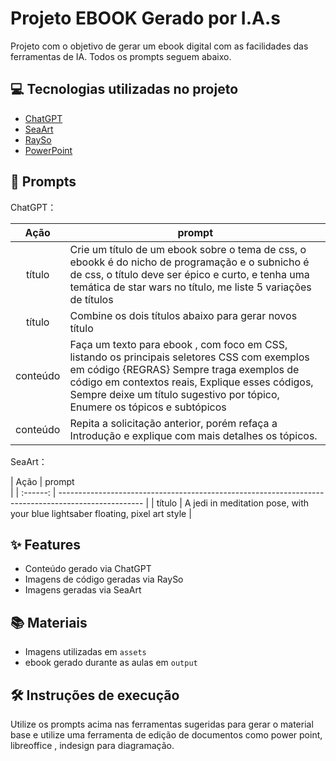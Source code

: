 # Projeto EBOOK Gerado por I.A.s

Projeto com o objetivo de gerar um ebook digital com as facilidades das ferramentas de IA. Todos os prompts seguem abaixo.

## 💻 Tecnologias utilizadas no projeto

- [ChatGPT](https://chat.openai.com/) 
- [SeaArt](https://www.seaart.ai/pt/)
- [RaySo](https://ray.so/)
- [PowerPoint](https://www.microsoft.com/en/microsoft-365/powerpoint)

## 🧠 Prompts


ChatGPT：

|   Ação   | prompt                                                                                                                                                                                                                                                                                 |
| :------: | -------------------------------------------------------------------------------------------------------------------------------------------------------------------------------------------------------------------------------------------------------------------------------------- |
|  título  | Crie um título de um ebook sobre o tema de css, o ebookk é do nicho de programação e o subnicho é de css, o título deve ser épico e curto, e tenha uma temática de star wars no título, me liste 5 variações de títulos                                                             |
|  título  | Combine os dois títulos abaixo para gerar novos título                                              |
| conteúdo | Faça um texto para ebook , com foco em CSS, listando os principais seletores CSS com exemplos em código {REGRAS} Sempre traga exemplos de código em contextos reais, Explique esses códigos, Sempre deixe um título sugestivo por tópico, Enumere os tópicos e subtópicos             |
| conteúdo | Repita  a solicitação anterior, porém refaça a Introdução e explique com mais detalhes os tópicos.  |


SeaArt：

|  Ação    | prompt                                                                                                                                                                
                                                                                                                 |
| :------: | --------------------------------------------------------------------------------------------------- |
| título   | A jedi in meditation pose, with your blue lightsaber floating, pixel art style                      |

## ✨ Features

- Conteúdo gerado via ChatGPT
- Imagens de código geradas via RaySo
- Imagens geradas via SeaArt

## 📚 Materiais

- Imagens utilizadas em `assets`
- ebook gerado durante as aulas em `output`

## 🛠️ Instruções de execução

Utilize os prompts acima nas ferramentas sugeridas para gerar o material base e utilize uma ferramenta de edição de documentos como power point, libreoffice , indesign para diagramação.
